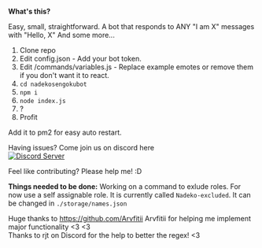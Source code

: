 **What's this?**

Easy, small, straightforward. A bot that responds to ANY "I am X" messages with "Hello, X" And some more...


1. Clone repo
2. Edit config.json - Add your bot token.
3. Edit /commands/variables.js - Replace example emotes or remove them if you don't want it to react.
4. `cd nadekosengokubot`
5. `npm i`
6. `node index.js`
7. ?
8. Profit

Add it to pm2 for easy auto restart.

Having issues? Come join us on discord here                                                                                    
<a href="https://discord.gg/msNtTYV">
  <img src="https://discordapp.com/api/guilds/414099963841216512/embed.png?style=banner2" title="Discord Server"/>
</a>


Feel like contributing? Please help me! :D


**Things needed to be done:**
Working on a command to exlude roles. For now use a self assignable role. It is currently called `Nadeko-excluded`. It can be changed in `./storage/names.json`

Huge thanks to https://github.com/Arvfitii Arvfitii for helping me implement major functionality <3 <3                           
Thanks to rjt on Discord for the help to better the regex! <3 
